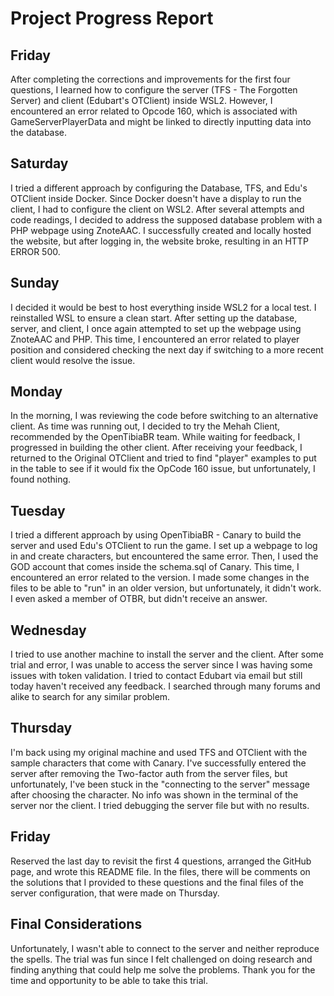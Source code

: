 # Project Progress Report

## Friday
After completing the corrections and improvements for the first four questions, I learned how to configure the server (TFS - The Forgotten Server) and client (Edubart's OTClient) inside WSL2. However, I encountered an error related to Opcode 160, which is associated with GameServerPlayerData and might be linked to directly inputting data into the database.

## Saturday
I tried a different approach by configuring the Database, TFS, and Edu's OTClient inside Docker. Since Docker doesn't have a display to run the client, I had to configure the client on WSL2. After several attempts and code readings, I decided to address the supposed database problem with a PHP webpage using ZnoteAAC. I successfully created and locally hosted the website, but after logging in, the website broke, resulting in an HTTP ERROR 500.

## Sunday
I decided it would be best to host everything inside WSL2 for a local test. I reinstalled WSL to ensure a clean start. After setting up the database, server, and client, I once again attempted to set up the webpage using ZnoteAAC and PHP. This time, I encountered an error related to player position and considered checking the next day if switching to a more recent client would resolve the issue.

## Monday
In the morning, I was reviewing the code before switching to an alternative client. As time was running out, I decided to try the Mehah Client, recommended by the OpenTibiaBR team. While waiting for feedback, I progressed in building the other client. After receiving your feedback, I returned to the Original OTClient and tried to find "player" examples to put in the table to see if it would fix the OpCode 160 issue, but unfortunately, I found nothing.

## Tuesday
I tried a different approach by using OpenTibiaBR - Canary to build the server and used Edu's OTClient to run the game. I set up a webpage to log in and create characters, but encountered the same error. Then, I used the GOD account that comes inside the schema.sql of Canary. This time, I encountered an error related to the version. I made some changes in the files to be able to "run" in an older version, but unfortunately, it didn't work. I even asked a member of OTBR, but didn't receive an answer.

## Wednesday
I tried to use another machine to install the server and the client. After some trial and error, I was unable to access the server since I was having some issues with token validation. I tried to contact Edubart via email but still today haven't received any feedback. I searched through many forums and alike to search for any similar problem.

## Thursday
I'm back using my original machine and used TFS and OTClient with the sample characters that come with Canary. I've successfully entered the server after removing the Two-factor auth from the server files, but unfortunately, I've been stuck in the "connecting to the server" message after choosing the character. No info was shown in the terminal of the server nor the client. I tried debugging the server file but with no results.

## Friday
Reserved the last day to revisit the first 4 questions, arranged the GitHub page, and wrote this README file. In the files, there will be comments on the solutions that I provided to these questions and the final files of the server configuration, that were made on Thursday.

## Final Considerations
Unfortunately, I wasn't able to connect to the server and neither reproduce the spells. The trial was fun since I felt challenged on doing research and finding anything that could help me solve the problems. Thank you for the time and opportunity to be able to take this trial.
